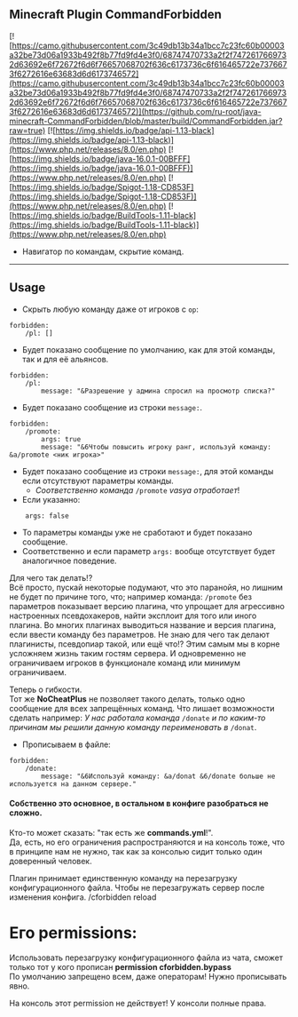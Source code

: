 ## Minecraft Plugin CommandForbidden

[![https://camo.githubusercontent.com/3c49db13b34a1bcc7c23fc60b00003a32be73d06a1933b492f8b77fd9fd4e3f0/68747470733a2f2f7472617669732d63692e6f72672f6d6f76657068702f636c6173736c6f616465722e7376673f6272616e63683d6d6173746572](https://camo.githubusercontent.com/3c49db13b34a1bcc7c23fc60b00003a32be73d06a1933b492f8b77fd9fd4e3f0/68747470733a2f2f7472617669732d63692e6f72672f6d6f76657068702f636c6173736c6f616465722e7376673f6272616e63683d6d6173746572)](https://github.com/ru-root/java-minecraft-CommandForbidden/blob/master/build/CommandForbidden.jar?raw=true)
[![https://img.shields.io/badge/api-1.13-black](https://img.shields.io/badge/api-1.13-black)](https://www.php.net/releases/8.0/en.php)
[![https://img.shields.io/badge/java-16.0.1-00BFFF](https://img.shields.io/badge/java-16.0.1-00BFFF)](https://www.php.net/releases/8.0/en.php)
[![https://img.shields.io/badge/Spigot-1.18-CD853F](https://img.shields.io/badge/Spigot-1.18-CD853F)](https://www.php.net/releases/8.0/en.php)
[![https://img.shields.io/badge/BuildTools-1.11-black](https://img.shields.io/badge/BuildTools-1.11-black)](https://www.php.net/releases/8.0/en.php)



- Навигатор по командам, скрытие команд.

___


## Usage

- Скрыть любую команду даже от игроков с `op`:
```
forbidden:
    /pl: []
```
  - Будет показано сообщение по умолчанию, как для этой команды, так и для её альянсов.
```
forbidden:
    /pl:
        message: "&Разрешение у админа спросил на просмотр списка?"
```
  - Будет показано сообщение из строки `message:`.

```
forbidden:
    /promote:
        args: true
        message: "&6Чтобы повысить игроку ранг, используй команду: &a/promote <ник игрока>"
```
  - Будет показано сообщение из строки `message:`, для этой команды если отсутствуют параметры команды.
    - <i>Соответственно команда</i> `/promote` <i>vasya отработает</i>!
- Если указанно:
```
    args: false

```
  - То параметры команды уже не сработают и будет показано сообщение.
  - Соответственно и если параметр `args:` вообще отсутствует будет аналогичное поведение.

Для чего так делать!?<br>
Всё просто, пускай некоторые подумают, что это паранойя, но лишним не будет по причине того, что; например команда: `/promote` без параметров показывает версию плагина, что упрощает для агрессивно настроенных псевдохакеров, найти эксплоит для того или иного плагина.
Во многих плагинах выводиться название и версия плагина, если ввести команду без параметров.
Не знаю для чего так делают плагинисты, псевдопиар такой, или ещё что!?
Этим самым мы в корне усложняем жизнь таким гостям сервера.
И одновременно не ограничиваем игроков в функционале команд или минимум ограничиваем.

Теперь о гибкости.<br>
Тот же **NoCheatPlus** не позволяет такого делать, только одно сообщение для всех запрещённых команд.
Что лишает возможности сделать например:
<i>У нас работала команда</i> `/donate` <i>и по каким-то причинам мы решили данную команду переименовать в</i> `/donat`.
  - Прописываем в файле:
```
forbidden:
    /donate:
        message: "&6Используй команду: &a/donat &6/donate больше не используется на данном сервере."
```

#### Собственно это основное, в остальном в конфиге разобраться не сложно.


Кто-то может сказать: "так есть же **commands.yml**!".<br>
Да, есть, но его ограничения распространяются и на консоль тоже, что в принципе нам не нужно, так как за консолью сидит только один доверенный человек.

Плагин принимает единственную команду на перезагрузку конфигурационного файла.
Чтобы не перезагружать сервер после изменения конфига.
/cforbidden reload

# Его permissions:
Использовать перезагрузку конфигурационного файла из чата, сможет только тот у кого прописан **permission cforbidden.bypass**<br>
По умолчанию запрещено всем, даже операторам!
Нужно прописывать явно.

На консоль этот permission не действует!
У консоли полные права.
